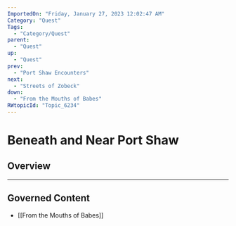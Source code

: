 ```yaml
---
ImportedOn: "Friday, January 27, 2023 12:02:47 AM"
Category: "Quest"
Tags:
  - "Category/Quest"
parent:
  - "Quest"
up:
  - "Quest"
prev:
  - "Port Shaw Encounters"
next:
  - "Streets of Zobeck"
down:
  - "From the Mouths of Babes"
RWtopicId: "Topic_6234"
---
```

# Beneath and Near Port Shaw
## Overview
---
## Governed Content
- [[From the Mouths of Babes]]

